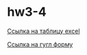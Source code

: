 # hw3-4
[Ссылка на таблицу excel](https://1drv.ms/x/s!AqA1X8vI5rwBhlXBv-WNLNKQViOK)

[Ссылка на гугл форму](https://goo.gl/forms/ZnM8upKbUK2Thtlk1)
